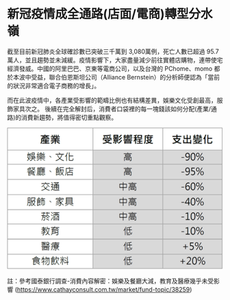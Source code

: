 # 新冠疫情成全通路(店面/電商)轉型分水嶺

截至目前新冠肺炎全球確診數已突破三千萬到 3,080萬例，死亡人數已超過 95.7 萬人，並且趨勢並未減緩。疫情影響下，大家盡量減少前往實體店購物，連帶使宅經濟發威。中國的阿里巴巴、京東等電商公司，以及台灣的 PChome、momo 都於本波中受益，聯合伯恩斯坦公司（Alliance Bernstein）的分析師便認為「當前的狀況非常適合電子商務的增長」。

而在此波疫情中，各產業受影響的範疇比例也有結構差異，娛樂文化受創最高，服飾家具次之。
後續在完全解封后，消費者口袋裡的每一塊錢該如何分配(產業/通路)的消費新趨勢，將值得密切重點觀察。

![消費調查](./images/comsuption2020.png)

註：參考國泰銀行調查-消費內容解密：娛樂及餐廳大減，教育及醫療幾乎未受影響
(https://www.cathayconsult.com.tw/market/fund-topic/38259)

